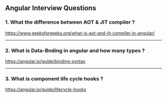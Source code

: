 ## Angular Interview Questions

### 1. What the difference between AOT & JIT compiler ?<br/>
https://www.geeksforgeeks.org/what-is-aot-and-jit-compiler-in-angular/<hr/>

### 2. What is Data-Bnding in angular and how many types ?<br/>
https://angular.io/guide/binding-syntax<hr/>

### 3. What is component life cycle hooks ?<br/>
https://angular.io/guide/lifecycle-hooks
